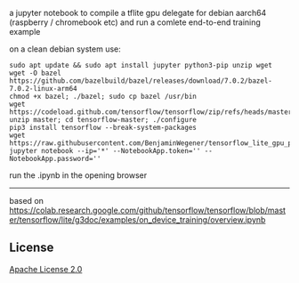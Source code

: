 a jupyter notebook to compile a tflite gpu delegate for debian aarch64 (raspberry / chromebook etc) and run a comlete end-to-end training example

on a clean debian system use:
```
sudo apt update && sudo apt install jupyter python3-pip unzip wget
wget -O bazel https://github.com/bazelbuild/bazel/releases/download/7.0.2/bazel-7.0.2-linux-arm64 
chmod +x bazel; ./bazel; sudo cp bazel /usr/bin
wget https://codeload.github.com/tensorflow/tensorflow/zip/refs/heads/master
unzip master; cd tensorflow-master; ./configure
pip3 install tensorflow --break-system-packages
wget https://raw.githubusercontent.com/BenjaminWegener/tensorflow_lite_gpu_python/2024_tflite_gpu_python_wheel/tflite_complete_on_device_training_python_gpu.ipynb
jupyter notebook --ip='*' --NotebookApp.token='' --NotebookApp.password=''
```

run the .ipynb in the opening browser

---
based on https://colab.research.google.com/github/tensorflow/tensorflow/blob/master/tensorflow/lite/g3doc/examples/on_device_training/overview.ipynb

## License

[Apache License 2.0](LICENSE)
